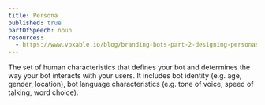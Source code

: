 ```yaml
---
title: Persona
published: true
partOfSpeech: noun
resources:
  - https://www.voxable.io/blog/branding-bots-part-2-designing-personas-for-chatbots-voice-interfaces
---
```


The set of human characteristics that defines your bot and determines the way your bot interacts with your users. It includes bot identity (e.g. age, gender, location), bot language characteristics (e.g. tone of voice, speed of talking, word choice).
